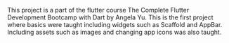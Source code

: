This project is a part of the flutter course The Complete Flutter Development Bootcamp with Dart by Angela Yu. This is the first project where basics were taught including widgets such as Scaffold and AppBar.
Including assets such as images and changing app icons was also taught.
